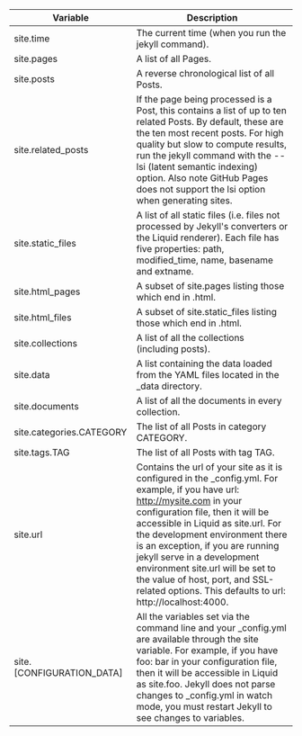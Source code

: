 | Variable | Description |
| --- | --- |
| site.time | The current time (when you run the jekyll command). |
| site.pages | A list of all Pages. |
| site.posts | A reverse chronological list of all Posts. |
| site.related_posts | If the page being processed is a Post, this contains a list of up to ten related Posts. By default, these are the ten most recent posts. For high quality but slow to compute results, run the jekyll command with the --lsi (latent semantic indexing) option. Also note GitHub Pages does not support the lsi option when generating sites. |
| site.static_files | A list of all static files (i.e. files not processed by Jekyll's converters or the Liquid renderer). Each file has five properties: path, modified_time, name, basename and extname. |
| site.html_pages | A subset of site.pages listing those which end in .html. |
| site.html_files | A subset of site.static_files listing those which end in .html. |
| site.collections | A list of all the collections (including posts). |
| site.data | A list containing the data loaded from the YAML files located in the _data directory. |
| site.documents | A list of all the documents in every collection. |
| site.categories.CATEGORY | The list of all Posts in category CATEGORY. |
| site.tags.TAG | The list of all Posts with tag TAG. |
| site.url | Contains the url of your site as it is configured in the _config.yml. For example, if you have url: http://mysite.com in your configuration file, then it will be accessible in Liquid as site.url. For the development environment there is an exception, if you are running jekyll serve in a development environment site.url will be set to the value of host, port, and SSL-related options. This defaults to url: http://localhost:4000. |
| site.[CONFIGURATION_DATA] | All the variables set via the command line and your _config.yml are available through the site variable. For example, if you have foo: bar in your configuration file, then it will be accessible in Liquid as site.foo. Jekyll does not parse changes to _config.yml in watch mode, you must restart Jekyll to see changes to variables. |
